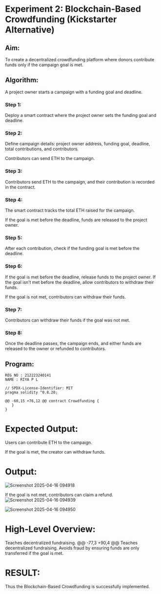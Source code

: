 # Experiment 2: Blockchain-Based Crowdfunding (Kickstarter Alternative)

## Aim:
To create a decentralized crowdfunding platform where donors contribute funds only if the campaign goal is met.

## Algorithm:
A project owner starts a campaign with a funding goal and deadline.
### Step 1:
Deploy a smart contract where the project owner sets the funding goal and deadline.

### Step 2:
Define campaign details: project owner address, funding goal, deadline, total contributions, and contributors.

Contributors can send ETH to the campaign.
### Step 3:
Contributors send ETH to the campaign, and their contribution is recorded in the contract.

### Step 4:
The smart contract tracks the total ETH raised for the campaign.

If the goal is met before the deadline, funds are released to the project owner.
### Step 5:
After each contribution, check if the funding goal is met before the deadline.

### Step 6:
If the goal is met before the deadline, release funds to the project owner. If the goal isn’t met before the deadline, allow contributors to withdraw their funds.

If the goal is not met, contributors can withdraw their funds.
### Step 7:
Contributors can withdraw their funds if the goal was not met.

### Step 8:
Once the deadline passes, the campaign ends, and either funds are released to the owner or refunded to contributors.

## Program:
```
REG NO : 212223240141
NAME : RIYA P L

// SPDX-License-Identifier: MIT
pragma solidity ^0.8.20;

@@ -60,15 +76,12 @@ contract Crowdfunding {
   }
}
```
# Expected Output:
Users can contribute ETH to the campaign.


If the goal is met, the creator can withdraw funds.

# Output:
![Screenshot 2025-04-16 094918](https://github.com/user-attachments/assets/615e7834-a661-4485-9f3b-a9484b38df23)

If the goal is not met, contributors can claim a refund.
![Screenshot 2025-04-16 094939](https://github.com/user-attachments/assets/da372534-870e-4301-a71b-57a9788b969d)

![Screenshot 2025-04-16 094950](https://github.com/user-attachments/assets/1a4175ff-7350-46fb-a2e6-4bf59ad8c892)

# High-Level Overview:
Teaches decentralized fundraising.
@@ -77,3 +90,4 @@ Teaches decentralized fundraising.
Avoids fraud by ensuring funds are only transferred if the goal is met.

# RESULT: 
Thus the Blockchain-Based Crowdfunding is successfully implemented.
